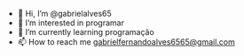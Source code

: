 - 👋 Hi, I’m @gabrielalves65
- 👀 I’m interested in programar 
- 🌱 I’m currently learning programação
- 📫 How to reach me gabrielfernandoalves6565@gmail.com

<!---
gabrielalves65/gabrielalves65 is a ✨ special ✨ repository because its `README.md` (this file) appears on your GitHub profile.
You can click the Preview link to take a look at your changes.
--->
